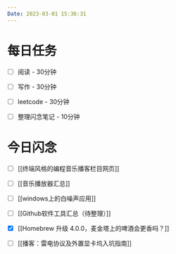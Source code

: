 ```yaml
---
Date: 2023-03-01 15:36:31
---
```


# 每日任务
- [ ] 阅读 - 30分钟
- [ ] 写作 - 30分钟
- [ ] leetcode - 30分钟
- [ ] 整理闪念笔记 - 10分钟


# 今日闪念
- [ ] [[终端风格的编程音乐播客栏目网页]]
- [ ] [[音乐播放器汇总]]
- [ ] [[windows上的白噪声应用]]
- [ ] [[Github软件工具汇总（待整理）]]
- [x] [[Homebrew 升级 4.0.0，麦金塔上的啤酒会更香吗？]]
- [ ] [[播客：雷电协议及外置显卡坞入坑指南]]



